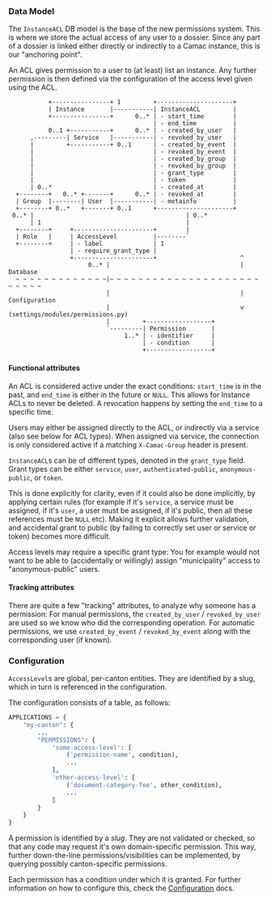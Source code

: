 ### Data Model

The `InstanceACL` DB model is the base of the new permissions
system. This is where we store the actual access of any user to a
dossier. Since any part of a dossier is linked either directly or
indirectly to a Camac instance, this is our "anchoring point".

An ACL gives permission to a user to (at least) list an instance. Any further
permission is then defined via the configuration of the access level given
using the ACL.


```
           +----------------+ 1         +---------------------+
           | Instance       |-----------| InstanceACL         |
           +----------------+      0..* | - start_time        |
                                        | - end_time          |
           0..1 +-----------+      0..* | - created_by_user   |
      ,---------| Service   |-----------| - revoked_by_user   |
      |         +-----------+ 0..1      | - created_by_event  |
      |                                 | - revoked_by_event  |
      |                                 | - created_by_group  |
      |                                 | - revoked_by_group  |
      |                                 | - grant_type        |
      |                                 | - token             |
      | 0..*                            | - created_at        |
  +--------+   0..* +-------+      0..* | - revoked_at        |
  | Group  |--------| User  |-----------| - metainfo          |
  +--------+ 0..*   +-------+ 0..1      +---------------------+
 0..* |                                          | 0..*
      | 1                                        |
  +--------+     +----------------------+        |
  | Role   |     | AccessLevel          |--------`
  +--------+     | - label              | 1
                 | - require_grant_type |
                 +----------------------+                       ^
                      0..* |                                    | Database
  ~ ~ ~ ~ ~ ~ ~ ~ ~ ~ ~ ~ ~|~ ~ ~ ~ ~ ~ ~ ~ ~ ~ ~ ~ ~ ~ ~ ~ ~ ~ ~ ~ ~ ~ ~ ~ ~ ~
                           |                                    | Configuration
                           |                                    v (settings/modules/permissions.py)
                           |         +------------------+
                           `---------| Permission       |
                                1..* | - identifier     |
                                     | - condition      |
                                     +------------------+
```

#### Functional attributes

An ACL is considered active under the exact conditions: `start_time` is in the
past, and `end_time` is either in the future or `NULL`. This allows for Instance
ACLs to never be deleted. A revocation happens by setting the `end_time` to a
specific time.

Users may either be assigned directly to the ACL, or indirectly via a service
(also see below for ACL types). When assigned via service, the connection is
only considered active if a matching `X-Camac-Group` header is present.

`InstanceACL`s can be of different types, denoted in the `grant_type`
field. Grant types can be either `service`, `user`, `authenticated-public`,
`anonymous-public`, or `token`.

This is done explicitly for clarity, even if it could also be done implicitly,
by applying certain rules (for example if it's `service`, a service must
be assigned, if it's `user`, a user must be assigned, if it's public, then
all these references must be `NULL` etc). Making it explicit allows further
validation, and accidental grant to public (by failing to correctly set user or
service or token) becomes more difficult.

Access levels may require a specific grant type: You for example would
not want to be able to (accidentally or willingly) assign "municipality"
access to "anonymous-public" users.


#### Tracking attributes

There are quite a few "tracking" attributes, to analyze why someone
has a permission: For manual permissions, the `created_by_user` /
`revoked_by_user` are used so we know who did the corresponding operation.
For automatic permissions, we use `created_by_event` / `revoked_by_event`
along with the corresponding user (if known).


### Configuration

`AccessLevel`s are global, per-canton entities. They are identified by a slug,
which in turn is referenced in the configuration.

The configuration consists of a table, as follows:

```python
APPLICATIONS = {
    "my-canton": {
        ...
        "PERMISSIONS": {
            'some-access-level': [
                ('permission-name', condition),
                ...
            ],
            'other-access-level': [
                ('document-category-foo', other_condition),
                ...
            ]
        }
    }
}
```

A permission is identified by a *slug*. They are not validated or checked, so
that any code may request it's own domain-specific permission. This way,
further down-the-line permissions/visibilities can be implemented, by querying
possibly canton-specific permissions.

Each permission has a condition under which it is granted. For further information
on how to configure this, check the [Configuration](/django/camac/permissions/docs/configuration.md)
docs.
